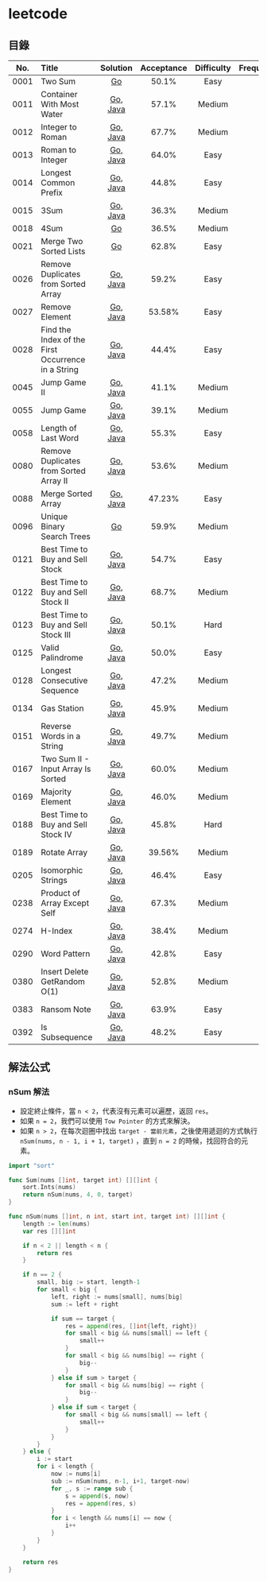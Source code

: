 # leetcode

## 目錄

| No.  | Title                                              |                                                               Solution                                                                | Acceptance | Difficulty | Frequency |
|:----:|:---------------------------------------------------|:-------------------------------------------------------------------------------------------------------------------------------------:|:----------:|:----------:|:---------:|
| 0001 | Two Sum                                            |                                 [Go](https://github.com/POABOB/leetcode/tree/main/0001.%20Two%20Sum)                                  |   50.1%    |    Easy    |           |
| 0011 | Container With Most Water                          |                   [Go, Java](https://github.com/POABOB/leetcode/tree/main/0011.%20Container%20With%20Most%20Water)                    |   57.1%    |   Medium   |           |
| 0012 | Integer to Roman                                   |                         [Go, Java](https://github.com/POABOB/leetcode/tree/main/0012.%20Integer%20to%20Roman)                         |   67.7%    |   Medium   |           |
| 0013 | Roman to Integer                                   |                         [Go, Java](https://github.com/POABOB/leetcode/tree/main/0013.%20Roman%20to%20Integer)                         |   64.0%    |    Easy    |           |
| 0014 | Longest Common Prefix                              |                      [Go, Java](https://github.com/POABOB/leetcode/tree/main/0014.%20Longest%20Common%20Prefix)                       |   44.8%    |    Easy    |           |
| 0015 | 3Sum                                               |                                 [Go, Java](https://github.com/POABOB/leetcode/tree/main/0015.%203Sum)                                 |   36.3%    |   Medium   |           |
| 0018 | 4Sum                                               |                                    [Go](https://github.com/POABOB/leetcode/tree/main/0018.%204Sum)                                    |   36.5%    |   Medium   |           |
| 0021 | Merge Two Sorted Lists                             |                        [Go](https://github.com/POABOB/leetcode/tree/main/0021.%20Merge%20Two%20Sorted%20Lists)                        |   62.8%    |    Easy    |           |
| 0026 | Remove Duplicates from Sorted Array                |             [Go, Java](https://github.com/POABOB/leetcode/tree/main/0026.%20Remove%20Duplicates%20from%20Sorted%20Array)              |   59.2%    |    Easy    |           |
| 0027 | Remove Element                                     |                           [Go, Java](https://github.com/POABOB/leetcode/tree/main/0027.%20Remove%20Element)                           |   53.58%   |    Easy    |           |
| 0028 | Find the Index of the First Occurrence in a String | [Go, Java](https://github.com/POABOB/leetcode/tree/main/0028.%20Find%20the%20Index%20of%20the%20First%20Occurrence%20in%20a%20String) |   44.4%    |    Easy    |           |
| 0045 | Jump Game II                                       |                           [Go, Java](https://github.com/POABOB/leetcode/tree/main/0045.%20Jump%20Game%20II)                           |   41.1%    |   Medium   |           |
| 0055 | Jump Game                                          |                             [Go, Java](https://github.com/POABOB/leetcode/tree/main/0055.%20Jump%20Game)                              |   39.1%    |   Medium   |           |
| 0058 | Length of Last Word                                |                      [Go, Java](https://github.com/POABOB/leetcode/tree/main/0058.%20Length%20of%20Last%20Word)                       |   55.3%    |    Easy    |           |
| 0080 | Remove Duplicates from Sorted Array II             |           [Go, Java](https://github.com/POABOB/leetcode/tree/main/0080.%20Remove%20Duplicates%20from%20Sorted%20Array%20II)           |   53.6%    |   Medium   |           |
| 0088 | Merge Sorted Array                                 |                        [Go, Java](https://github.com/POABOB/leetcode/tree/main/0088.%20Merge%20Sorted%20Array)                        |   47.23%   |    Easy    |           |
| 0096 | Unique Binary Search Trees                         |                      [Go](https://github.com/POABOB/leetcode/tree/main/0096.%20Unique%20Binary%20Search%20Trees)                      |   59.9%    |   Medium   |           |
| 0121 | Best Time to Buy and Sell Stock                    |             [Go, Java](https://github.com/POABOB/leetcode/tree/main/0121.%20Best%20Time%20to%20Buy%20and%20Sell%20Stock)              |   54.7%    |    Easy    |           |
| 0122 | Best Time to Buy and Sell Stock II                 |           [Go, Java](https://github.com/POABOB/leetcode/tree/main/0122.%20Best%20Time%20to%20Buy%20and%20Sell%20Stock%20II)           |   68.7%    |   Medium   |           |
| 0123 | Best Time to Buy and Sell Stock III                |          [Go, Java](https://github.com/POABOB/leetcode/tree/main/0123.%20Best%20Time%20to%20Buy%20and%20Sell%20Stock%20III)           |   50.1%    |    Hard    |           |
| 0125 | Valid Palindrome                                   |                          [Go, Java](https://github.com/POABOB/leetcode/tree/main/0125.%20Valid%20Palindrome)                          |   50.0%    |    Easy    |           |
| 0128 | Longest Consecutive Sequence                       |                   [Go, Java](https://github.com/POABOB/leetcode/tree/main/0128.%20Longest%20Consecutive%20Sequence)                   |   47.2%    |   Medium   |           |
| 0134 | Gas Station                                        |                            [Go, Java](https://github.com/POABOB/leetcode/tree/main/0134.%20Gas%20Station)                             |   45.9%    |   Medium   |           |
| 0151 | Reverse Words in a String                          |                  [Go, Java](https://github.com/POABOB/leetcode/tree/main/0151.%20Reverse%20Words%20in%20a%20String)                   |   49.7%    |   Medium   |           |
| 0167 | Two Sum II - Input Array Is Sorted                 |           [Go, Java](https://github.com/POABOB/leetcode/tree/main/0167.%20Two%20Sum%20II%20-%20Input%20Array%20Is%20Sorted)           |   60.0%    |   Medium   |           |
| 0169 | Majority Element                                   |                          [Go, Java](https://github.com/POABOB/leetcode/tree/main/0169.%20Majority%20Element)                          |   46.0%    |   Medium   |           |
| 0188 | Best Time to Buy and Sell Stock IV                 |           [Go, Java](https://github.com/POABOB/leetcode/tree/main/0188.%20Best%20Time%20to%20Buy%20and%20Sell%20Stock%20IV)           |   45.8%    |    Hard    |           |
| 0189 | Rotate Array                                       |                            [Go, Java](https://github.com/POABOB/leetcode/tree/main/0189.%20Rotate%20Array)                            |   39.56%   |   Medium   |           |
| 0205 | Isomorphic Strings                                 |                         [Go, Java](https://github.com/POABOB/leetcode/tree/main/0205.%20Isomorphic%20Strings)                         |   46.4%    |    Easy    |           |
| 0238 | Product of Array Except Self                       |                 [Go, Java](https://github.com/POABOB/leetcode/tree/main/0238.%20Product%20of%20Array%20Except%20Self)                 |   67.3%    |   Medium   |           |
| 0274 | H-Index                                            |                               [Go, Java](https://github.com/POABOB/leetcode/tree/main/0274.%20H-Index)                                |   38.4%    |   Medium   |           |
| 0290 | Word Pattern                                       |                            [Go, Java](https://github.com/POABOB/leetcode/tree/main/0290.%20Word%20Pattern)                            |   42.8%    |    Easy    |           |
| 0380 | Insert Delete GetRandom O(1)                       |                  [Go, Java](https://github.com/POABOB/leetcode/tree/main/0380.%20Insert%20Delete%20GetRandom%20O(1))                  |   52.8%    |   Medium   |           |
| 0383 | Ransom Note                                        |                            [Go, Java](https://github.com/POABOB/leetcode/tree/main/0383.%20Ransom%20Note)                             |   63.9%    |    Easy    |           |
| 0392 | Is Subsequence                                     |                           [Go, Java](https://github.com/POABOB/leetcode/tree/main/0392.%20Is%20Subsequence)                           |   48.2%    |    Easy    |           |

## 解法公式

### nSum 解法

- 設定終止條件，當 `n < 2`，代表沒有元素可以遍歷，返回 `res`。
- 如果 `n = 2`，我們可以使用 `Tow Pointer` 的方式來解決。
- 如果 `n > 2`，在每次迴圈中找出 `target - 當前元素`，之後使用遞迴的方式執行 `nSum(nums, n - 1, i + 1, target)`
  ，直到 `n = 2` 的時候，找回符合的元素。

```go
import "sort"

func Sum(nums []int, target int) [][]int {
	sort.Ints(nums)
	return nSum(nums, 4, 0, target)
}

func nSum(nums []int, n int, start int, target int) [][]int {
	length := len(nums)
	var res [][]int

	if n < 2 || length < n {
		return res
	}

	if n == 2 {
		small, big := start, length-1
		for small < big {
			left, right := nums[small], nums[big]
			sum := left + right

			if sum == target {
				res = append(res, []int{left, right})
				for small < big && nums[small] == left {
					small++
				}
				for small < big && nums[big] == right {
					big--
				}
			} else if sum > target {
				for small < big && nums[big] == right {
					big--
				}
			} else if sum < target {
				for small < big && nums[small] == left {
					small++
				}
			}
		}
	} else {
		i := start
		for i < length {
			now := nums[i]
			sub := nSum(nums, n-1, i+1, target-now)
			for _, s := range sub {
				s = append(s, now)
				res = append(res, s)
			}
			for i < length && nums[i] == now {
				i++
			}
		}
	}

	return res
}
```